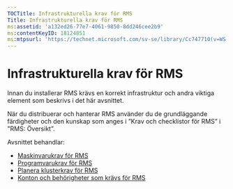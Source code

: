 ```yaml
---
TOCTitle: Infrastrukturella krav för RMS
Title: Infrastrukturella krav för RMS
ms:assetid: 'a132ed26-77e7-4061-9850-8dd246cee2b9'
ms:contentKeyID: 18124851
ms:mtpsurl: 'https://technet.microsoft.com/sv-se/library/Cc747710(v=WS.10)'
---
```


Infrastrukturella krav för RMS
==============================

Innan du installerar RMS krävs en korrekt infrastruktur och andra viktiga element som beskrivs i det här avsnittet.

När du distribuerar och hanterar RMS använder du de grundläggande färdigheter och den kunskap som anges i ”Krav och checklistor för RMS” i "RMS: Översikt”.

Avsnittet behandlar:

-   [Maskinvarukrav för RMS](https://technet.microsoft.com/247735de-e901-4f4f-b69e-254680d2f6ba)
-   [Programvarukrav för RMS](https://technet.microsoft.com/17faf2ad-2366-4a92-98a5-766e20a0f741)
-   [Planera klusterkrav för RMS](https://technet.microsoft.com/ec4023eb-4d39-4551-9789-c8a2d973a55b)
-   [Konton och behörigheter som krävs för RMS](https://technet.microsoft.com/07a51daa-6823-41e6-b453-92f1a0592361)
